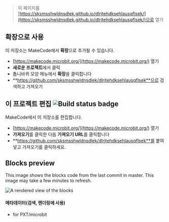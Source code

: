 
> 이 페이지를 [https://sksmsshwldnsdlek.github.io/dlrjtehdksehlausqflsek/](https://sksmsshwldnsdlek.github.io/dlrjtehdksehlausqflsek/)으로 열기

## 확장으로 사용

이 저장소는 MakeCode에서 **확장**으로 추가될 수 있습니다.

* [https://makecode.microbit.org/](https://makecode.microbit.org/) 열기
* **새로운 프로젝트**에서 클릭
* 톱니바퀴 모양 메뉴에서 **확장**을 클릭합니다
* **https://github.com/sksmsshwldnsdlek/dlrjtehdksehlausqflsek**으로 검색하고 가져오기

## 이 프로젝트 편집 ![Build status badge](https://github.com/sksmsshwldnsdlek/dlrjtehdksehlausqflsek/workflows/MakeCode/badge.svg)

MakeCode에서 이 저장소를 편집합니다.

* [https://makecode.microbit.org/](https://makecode.microbit.org/) 열기
* **가져오기**를 클릭한 다음 **가져오기 URL**를 클릭합니다
* **https://github.com/sksmsshwldnsdlek/dlrjtehdksehlausqflsek**를 붙여넣고 가져오기를 클릭하세요.

## Blocks preview

This image shows the blocks code from the last commit in master.
This image may take a few minutes to refresh.

![A rendered view of the blocks](https://github.com/sksmsshwldnsdlek/dlrjtehdksehlausqflsek/raw/master/.github/makecode/blocks.png)

#### 메타데이터(검색, 렌더링에 사용)

* for PXT/microbit
<script src="https://makecode.com/gh-pages-embed.js"></script><script>makeCodeRender("{{ site.makecode.home_url }}", "{{ site.github.owner_name }}/{{ site.github.repository_name }}");</script>
